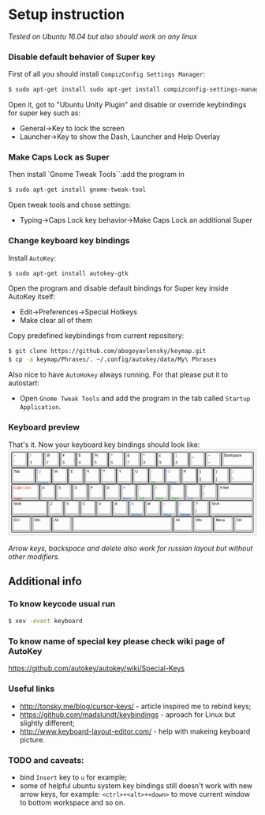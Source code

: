 # Setup instruction

*Tested on Ubuntu 16.04 but also should work on any linux*

### Disable default behavior of Super key

First of all you should install `CompizConfig Settings Manager`:

```bash
$ sudo apt-get install sudo apt-get install compizconfig-settings-manager
```

Open it, got to "Ubuntu Unity Plugin" and disable or override keybindings
for super key such as:

* General->Key to lock the screen
* Launcher->Key to show the Dash, Launcher and Help Overlay

### Make Caps Lock as Super

Then install `Gnome Tweak Tools``:add the program in 

```bash
$ sudo apt-get install gnome-tweak-tool
```

Open tweak tools and chose settings:

* Typing->Caps Lock key behavior->Make Caps Lock an additional Super

### Change keyboard key bindings

Install `AutoKey`:

```bash
$ sudo apt-get install autokey-gtk
```

Open the program and disable default bindings for Super key inside AutoKey 
itself:

* Edit->Preferences->Special Hotkeys
* Make clear all of them

Copy predefined keybindings from current repository:

```bash
$ git clone https://github.com/abogoyavlensky/keymap.git
$ cp -a keymap/Phrases/. ~/.config/autokey/data/My\ Phrases
```

Also nice to have `AutoHokey` always running. For that please put it to 
autostart:

* Open `Gnome Tweak Tools` and add the program in the tab called 
`Startup Application`.

### Keyboard preview

That's it. Now your keyboard key bindings should look like:
![Keyboard preview](keyboard.png?raw=true "Title")

*Arrow keys, backspace and delete also work for russian layout but without 
other modifiers.*

## Additional info

### To know keycode usual run

```bash
$ xev -event keyboard
```

### To know name of special key please check wiki page of AutoKey

https://github.com/autokey/autokey/wiki/Special-Keys

### Useful links

* http://tonsky.me/blog/cursor-keys/ - article inspired me to rebind keys;
* https://github.com/madslundt/keybindings - aproach for Linux but slightly 
different;
* http://www.keyboard-layout-editor.com/ - help with makeing keyboard picture.

### TODO and caveats:

* bind `Insert` key to `u` for example;
* some of helpful ubuntu system key bindings still doesn't work with new arrow 
keys, for example: `<ctrl>+<alt>+<down>` to move current window to bottom 
workspace and so on.
